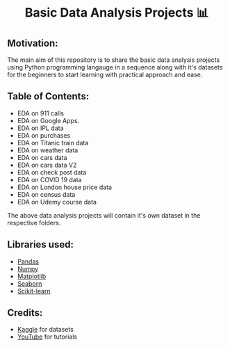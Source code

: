 
<h1 align="center">Basic Data Analysis Projects 📊 </h1>

## Motivation:
The main aim of this repository is to share the basic data analysis projects using Python programming langauge in a sequence along with it's datasets for the beginners to start learning with practical approach and ease.

## Table of Contents:
- EDA on 911 calls
- EDA on Google Apps.
- EDA on IPL data
- EDA on purchases
- EDA on Titanic train data 
- EDA on weather data
- EDA on cars data
- EDA on cars data V2
- EDA on check post data
- EDA on COVID 19 data
- EDA on London house price data
- EDA on census data
- EDA on Udemy course data

The above data analysis projects will contain it's own dataset in the respective folders.

## Libraries used:
- <a href="https://pandas.pydata.org/">Pandas</a>
- <a href="https://numpy.org/">Numpy</a>
- <a href="https://matplotlib.org/">Matplotlib</a>
- <a href="https://seaborn.pydata.org/">Seaborn</a>
- <a href="https://scikit-learn.org/stable/">Scikit-learn</a>

## Credits:

- <a href="https://www.kaggle.com/">Kaggle</a> for datasets 
- <a href="https://www.youtube.com/">YouTube</a> for tutorials
